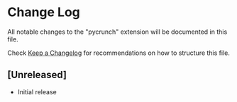 # Change Log

All notable changes to the "pycrunch" extension will be documented in this file.

Check [Keep a Changelog](http://keepachangelog.com/) for recommendations on how to structure this file.

## [Unreleased]

- Initial release